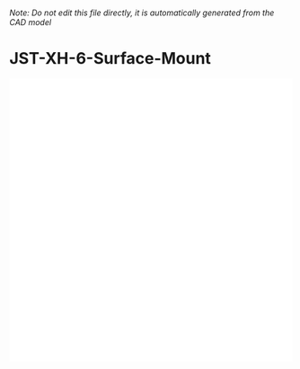 ###### Note: Do not edit this file directly, it is automatically generated from the CAD model

# JST-XH-6-Surface-Mount

![](/project.svg)

